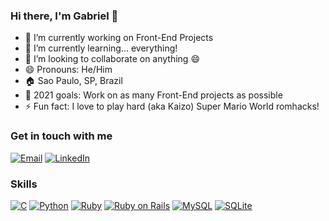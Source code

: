 ### Hi there, I'm Gabriel 👋

- 🔭 I’m currently working on Front-End Projects
- 🌱 I’m currently learning... everything!
- 👯 I’m looking to collaborate on anything 😄
- 😄 Pronouns: He/Him
- 🏠 Sao Paulo, SP, Brazil
- 🥅 2021 goals: Work on as many Front-End projects as possible
- ⚡ Fun fact: I love to play hard (aka Kaizo) Super Mario World romhacks!

### Get in touch with me

[![Email](https://img.shields.io/badge/Gmail-D14836?style=for-the-badge&logo=gmail&logoColor=white)](mailto:gscmonteiro@gmail.com "Email")
[![LinkedIn](https://img.shields.io/badge/LinkedIn-0077B5?style=for-the-badge&logo=linkedin&logoColor=white)](https://www.linkedin.com/in/gabriel-s-c-monteiro-908935130/ "LinkedIn")

### Skills

[![C](https://img.shields.io/badge/C-00599C?style=for-the-badge&logo=c&logoColor=white)](https://www.learn-c.org/)
[![Python](https://img.shields.io/badge/Python-14354C?style=for-the-badge&logo=python&logoColor=white)](https://www.python.org/)
[![Ruby](https://img.shields.io/badge/Ruby-CC342D?style=for-the-badge&logo=ruby&logoColor=white)](https://www.ruby-lang.org/en/)
[![Ruby on Rails](https://img.shields.io/badge/Ruby_on_Rails-CC0000?style=for-the-badge&logo=ruby-on-rails&logoColor=white)](https://rubyonrails.org/)
[![MySQL](https://img.shields.io/badge/MySQL-00000F?style=for-the-badge&logo=mysql&logoColor=white)](https://www.mysql.com/)
[![SQLite](https://img.shields.io/badge/SQLite-07405E?style=for-the-badge&logo=sqlite&logoColor=white)](https://www.sqlite.org/index.html)
